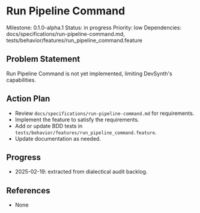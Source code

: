 # Run Pipeline Command
Milestone: 0.1.0-alpha.1
Status: in progress
Priority: low
Dependencies: docs/specifications/run-pipeline-command.md, tests/behavior/features/run_pipeline_command.feature

## Problem Statement
Run Pipeline Command is not yet implemented, limiting DevSynth's capabilities.


## Action Plan
- Review `docs/specifications/run-pipeline-command.md` for requirements.
- Implement the feature to satisfy the requirements.
- Add or update BDD tests in `tests/behavior/features/run_pipeline_command.feature`.
- Update documentation as needed.

## Progress
- 2025-02-19: extracted from dialectical audit backlog.

## References
- None
